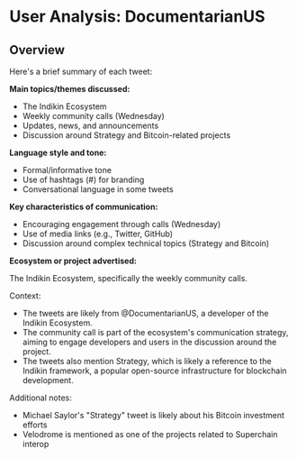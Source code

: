 # User Analysis: DocumentarianUS

## Overview

Here's a brief summary of each tweet:

**Main topics/themes discussed:**

* The Indikin Ecosystem
* Weekly community calls (Wednesday)
* Updates, news, and announcements
* Discussion around Strategy and Bitcoin-related projects

**Language style and tone:**

* Formal/informative tone
* Use of hashtags (#) for branding
* Conversational language in some tweets

**Key characteristics of communication:**

* Encouraging engagement through calls (Wednesday)
* Use of media links (e.g., Twitter, GitHub)
* Discussion around complex technical topics (Strategy and Bitcoin)

**Ecosystem or project advertised:**

The Indikin Ecosystem, specifically the weekly community calls.

Context:

* The tweets are likely from @DocumentarianUS, a developer of the Indikin Ecosystem.
* The community call is part of the ecosystem's communication strategy, aiming to engage developers and users in the discussion around the project.
* The tweets also mention Strategy, which is likely a reference to the Indikin framework, a popular open-source infrastructure for blockchain development.

Additional notes:

* Michael Saylor's "Strategy" tweet is likely about his Bitcoin investment efforts
* Velodrome is mentioned as one of the projects related to Superchain interop